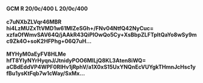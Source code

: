 #### GCM R 20/0c/400 L 20/0c/400
**c7uNXbZLVqr46MBR**<br/>**hi4LzMUZxTtVMD1w61MIZeSGh+/FNv04NtfQ42NyCuc=**<br/>**xzfaOfWmvSAV64Q/jAAkR43QiPIOwQo5Cy+XsBbpZLFTpltQaYo8wSy9mc9Zk4O+soK2HFPhg+06Q7uH...**<br/><br/>
**MYHyM0aEyFV8HLMe**<br/>**hfT8YIyNYrHyqnJ/JtnidyPOO6MlLjQ8KL3Aten8iWQ=**<br/>**aCBdEddVP4WPF0RIHv1jRphV/a1X0xS15UxYNQnEcVUYgkTHmnJcHsc1yfBu1ysKtFqb7w1cWay/SxMx...**